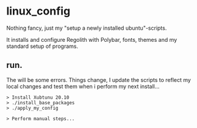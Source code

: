 # linux_config
Nothing fancy, just my "setup a newly installed ubuntu"-scripts.

It installs and configure Regolith with Polybar, fonts, themes and my standard setup of programs.

## run.
The will be some errors. Things change, I update the scripts to reflect my local changes and test them when i perform my next install...
```
> Install Xubtunu 20.10
> ./install_base_packages
> ./apply_my_config

> Perform manual steps...
```
